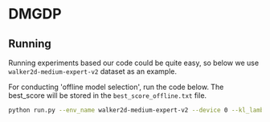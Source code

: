 # DMGDP

## Running ##


Running experiments based our code could be quite easy, so below we use `walker2d-medium-expert-v2` dataset as an example. 


For conducting 'offline model selection', run the code below. The best_score will be stored in the `best_score_offline.txt` file.
```.bash
python run.py --env_name walker2d-medium-expert-v2 --device 0 --kl_lambda 1.0 --f_div wgan --lr_decay
